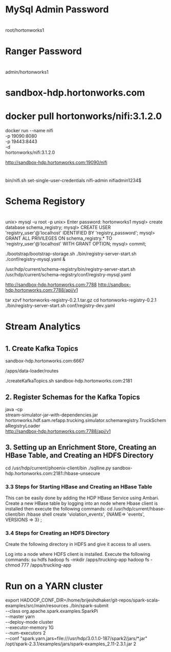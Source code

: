 #
# MySql Admin Password
#
root/hortonworks1

#
# Ranger Password
#
admin/hortonworks1

#
# sandbox-hdp.hortonworks.com
# docker pull hortonworks/nifi:3.1.2.0
docker run --name nifi \
  -p 19090:8080 \
  -p 19443:8443 \
  -d \
  hortonworks/nifi:3.1.2.0

http://sandbox-hdp.hortonworks.com:19090/nifi

#
#
#
bin/nifi.sh set-single-user-credentials nifi-admin nifiadmin1234$


#
# Schema Registory
#

unix> mysql -u root -p
unix> Enter password: hortonworks1
mysql> create database schema_registry;
mysql> CREATE USER 'registry_user'@'localhost' IDENTIFIED BY 'registry_password';
mysql> GRANT ALL PRIVILEGES ON schema_registry.* TO 'registry_user'@'localhost' WITH GRANT OPTION;
mysql> commit;


./bootstrap/bootstrap-storage.sh
./bin/registry-server-start.sh ./conf/registry-mysql.yaml &

/usr/hdp/current/schema-registry/bin/registry-server-start.sh /usr/hdp/current/schema-registry/conf/registry-mysql.yaml
 
http://sandbox-hdp.hortonworks.com:7788
http://sandbox-hdp.hortonworks.com:7788/api/v1

tar xzvf hortonworks-registry-0.2.1.tar.gz
cd hortonworks-registry-0.2.1
./bin/registry-server-start.sh conf/registry-dev.yaml


#
# Stream Analytics
#

## 1. Create Kafka Topics

sandbox-hdp.hortonworks.com:6667

/apps/data-loader/routes

./createKafkaTopics.sh sandbox-hdp.hortonworks.com:2181

## 2. Register Schemas for the Kafka Topics

java -cp \
stream-simulator-jar-with-dependencies.jar \
hortonworks.hdf.sam.refapp.trucking.simulator.schemaregistry.TruckSchemaRegistryLoader \
http://sandbox-hdp.hortonworks.com:7788/api/v1

## 3. Setting up an Enrichment Store, Creating an HBase Table, and Creating an HDFS Directory

cd /usr/hdp/current/phoenix-client/bin
./sqlline.py sandbox-hdp.hortonworks.com:2181:/hbase-unsecure


### 3.3 Steps for Starting HBase and Creating an HBase Table

This can be easily done by adding the HDP HBase Service using Ambari.
Create a new HBase table by logging into an node where Hbase client is installed then execute the following commands:
cd /usr/hdp/current/hbase-client/bin
/hbase shell
create 'violation_events', {NAME=> 'events', VERSIONS => 3} ;

### 3.4 Steps for Creating an HDFS Directory

Create the following directory in HDFS and give it access to all users.

Log into a node where HDFS client is installed.
Execute the following commands:
su hdfs
hadoop fs -mkdir /apps/trucking-app
hadoop fs -chmod 777 /apps/trucking-app


#
#
# Run on a YARN cluster
export HADOOP_CONF_DIR=/home/brijeshdhaker/git-repos/spark-scala-examples/src/main/resources
./bin/spark-submit \
--class org.apache.spark.examples.SparkPi \
--master yarn \
--deploy-mode cluster \
--executor-memory 1G \
--num-executors 2 \
--conf "spark.yarn.jars=file:///usr/hdp/3.0.1.0-187/spark2/jars/*.jar" \
/opt/spark-2.3.1/examples/jars/spark-examples_2.11-2.3.1.jar 2